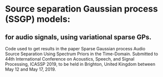 # Source separation Gaussian process (SSGP) models: 
## for audio signals, using variational sparse GPs.
Code used to get results in the paper Sparse Gaussian process Audio Source Separation Using Spectrum Priors in the Time-Domain. Submitted to 44th International Conference on Acoustics, Speech, and Signal Processing, ICASSP 2019, to be held in Brighton, United Kingdom between May 12 and May 17, 2019.
